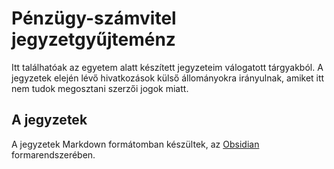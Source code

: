 # Pénzügy-számvitel jegyzetgyűjteménz

Itt találhatóak az egyetem alatt készített jegyzeteim válogatott tárgyakból.
A jegyzetek elején lévő hivatkozások külső állományokra irányulnak, amiket itt nem tudok megosztani szerzői jogok miatt.

## A jegyzetek

A jegyzetek Markdown formátomban készültek, az [Obsidian](https://obsidian.md) formarendszerében.
